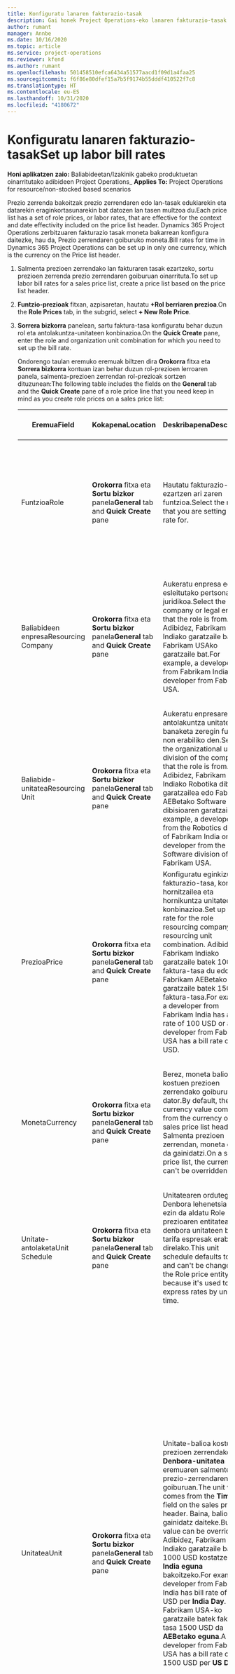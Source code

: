 ```yaml
---
title: Konfiguratu lanaren fakturazio-tasak
description: Gai honek Project Operations-eko lanaren fakturazio-tasak konfiguratzeari buruzko informazioa eskaintzen du.
author: rumant
manager: Annbe
ms.date: 10/16/2020
ms.topic: article
ms.service: project-operations
ms.reviewer: kfend
ms.author: rumant
ms.openlocfilehash: 501458510efca6434a51577aacd1f09d1a4faa25
ms.sourcegitcommit: f6f86e80dfef15a7b5f9174b55dddf410522f7c8
ms.translationtype: HT
ms.contentlocale: eu-ES
ms.lasthandoff: 10/31/2020
ms.locfileid: "4180672"
---
```

# <a name="set-up-labor-bill-rates"></a><span data-ttu-id="43423-103">Konfiguratu lanaren fakturazio-tasak</span><span class="sxs-lookup"><span data-stu-id="43423-103">Set up labor bill rates</span></span>

<span data-ttu-id="43423-104">**Honi aplikatzen zaio:** Baliabideetan/Izakinik gabeko produktuetan oinarritutako adibideen Project Operations</span><span class="sxs-lookup"><span data-stu-id="43423-104">_ **Applies To:** Project Operations for resource/non-stocked based scenarios</span></span>

<span data-ttu-id="43423-105">Prezio zerrenda bakoitzak prezio zerrendaren edo lan-tasak edukiarekin eta datarekin eraginkortasunarekin bat datozen lan tasen multzoa du.</span><span class="sxs-lookup"><span data-stu-id="43423-105">Each price list has a set of role prices, or labor rates, that are effective for the context and date effectivity included on the price list header.</span></span> <span data-ttu-id="43423-106">Dynamics 365 Project Operations zerbitzuaren fakturazio tasak moneta bakarrean konfigura daitezke, hau da, Prezio zerrendaren goiburuko moneta.</span><span class="sxs-lookup"><span data-stu-id="43423-106">Bill rates for time in Dynamics 365 Project Operations can be set up in only one currency, which is the currency on the Price list header.</span></span>

1. <span data-ttu-id="43423-107">Salmenta prezioen zerrendako lan fakturaren tasak ezartzeko, sortu prezioen zerrenda prezio zerrendaren goiburuan oinarrituta.</span><span class="sxs-lookup"><span data-stu-id="43423-107">To set up labor bill rates for a sales price list, create a price list based on the price list header.</span></span> 
2. <span data-ttu-id="43423-108">**Funtzio-prezioak** fitxan, azpisaretan, hautatu **+Rol berriaren prezioa**.</span><span class="sxs-lookup"><span data-stu-id="43423-108">On the **Role Prices** tab, in the subgrid, select **+ New Role Price**.</span></span> 
3. <span data-ttu-id="43423-109">**Sorrera bizkorra** panelean, sartu faktura-tasa konfiguratu behar duzun rol eta antolakuntza-unitateen konbinazioa.</span><span class="sxs-lookup"><span data-stu-id="43423-109">On the **Quick Create** pane, enter the role and organization unit combination for which you need to set up the bill rate.</span></span>

   <span data-ttu-id="43423-110">Ondorengo taulan eremuko eremuak biltzen dira **Orokorra** fitxa eta **Sorrera bizkorra** kontuan izan behar duzun rol-prezioen lerroaren panela, salmenta-prezioen zerrendan rol-prezioak sortzen dituzunean:</span><span class="sxs-lookup"><span data-stu-id="43423-110">The following table includes the fields on the **General** tab and the **Quick Create** pane of a role price line that you need keep in mind as you create role prices on a sales price list:</span></span>

    | <span data-ttu-id="43423-111">Eremua</span><span class="sxs-lookup"><span data-stu-id="43423-111">Field</span></span> | <span data-ttu-id="43423-112">Kokapena</span><span class="sxs-lookup"><span data-stu-id="43423-112">Location</span></span> | <span data-ttu-id="43423-113">Deskribapena</span><span class="sxs-lookup"><span data-stu-id="43423-113">Description</span></span> | <span data-ttu-id="43423-114">Downstream eragina</span><span class="sxs-lookup"><span data-stu-id="43423-114">Downstream impact</span></span> |
    | --- | --- | --- | --- |
    | <span data-ttu-id="43423-115">Funtzioa</span><span class="sxs-lookup"><span data-stu-id="43423-115">Role</span></span> | <span data-ttu-id="43423-116">**Orokorra** fitxa eta **Sortu bizkor** panela</span><span class="sxs-lookup"><span data-stu-id="43423-116">**General** tab and **Quick Create** pane</span></span> | <span data-ttu-id="43423-117">Hautatu fakturazio-tasa ezartzen ari zaren funtzioa.</span><span class="sxs-lookup"><span data-stu-id="43423-117">Select the role that you are setting the bill rate for.</span></span> | <span data-ttu-id="43423-118">Sarrerako estimazioaren edo benetako eginkizuna lerro honekin parekatuko da fakturazio-tasaren kostua lehenetsi ahal izateko.</span><span class="sxs-lookup"><span data-stu-id="43423-118">Role on the incoming estimate or actual will be matched against this line to default bill rate of the role.</span></span> |
    | <span data-ttu-id="43423-119">Baliabideen enpresa</span><span class="sxs-lookup"><span data-stu-id="43423-119">Resourcing Company</span></span> | <span data-ttu-id="43423-120">**Orokorra** fitxa eta **Sortu bizkor** panela</span><span class="sxs-lookup"><span data-stu-id="43423-120">**General** tab and **Quick Create** pane</span></span> | <span data-ttu-id="43423-121">Aukeratu enpresa edo rola esleitutako pertsona juridikoa.</span><span class="sxs-lookup"><span data-stu-id="43423-121">Select the company or legal entity that the role is from.</span></span> <span data-ttu-id="43423-122">Adibidez, Fabrikam Indiako garatzaile bat edo Fabrikam USAko garatzaile bat.</span><span class="sxs-lookup"><span data-stu-id="43423-122">For example, a developer from Fabrikam India or a developer from Fabrikam USA.</span></span> | <span data-ttu-id="43423-123">Sarrerako estimazioaren edo benetako enpresako baliabideak lerro honekin parekatuko da rolaren fakturazio-tasa lehenetsi ahal izateko.</span><span class="sxs-lookup"><span data-stu-id="43423-123">The resourcing company on the incoming estimate or actual will be matched against this line to default the bill rate of the role.</span></span> |
    | <span data-ttu-id="43423-124">Baliabide-unitatea</span><span class="sxs-lookup"><span data-stu-id="43423-124">Resourcing Unit</span></span> | <span data-ttu-id="43423-125">**Orokorra** fitxa eta **Sortu bizkor** panela</span><span class="sxs-lookup"><span data-stu-id="43423-125">**General** tab and **Quick Create** pane</span></span> | <span data-ttu-id="43423-126">Aukeratu enpresaren antolakuntza unitatea edo banaketa zeregin funtzioa non erabiliko den.</span><span class="sxs-lookup"><span data-stu-id="43423-126">Select the organizational unit or division of the company that the role is from.</span></span> <span data-ttu-id="43423-127">Adibidez, Fabrikam Indiako Robotika dibisioko garatzailea edo Fabrikam AEBetako Software dibisioaren garatzailea.</span><span class="sxs-lookup"><span data-stu-id="43423-127">For example, a developer from the Robotics division of Fabrikam India or a developer from the Software division of Fabrikam USA.</span></span> | <span data-ttu-id="43423-128">Sarrerako estimazioaren edo benetako unitateko baliabideak lerro honekin parekatuko da rolaren fakturazio-tasa lehenetsi ahal izateko.</span><span class="sxs-lookup"><span data-stu-id="43423-128">The resourcing unit on the incoming estimate or actual will be matched against this line to default the bill rate of the role.</span></span> |
    | <span data-ttu-id="43423-129">Prezioa</span><span class="sxs-lookup"><span data-stu-id="43423-129">Price</span></span> | <span data-ttu-id="43423-130">**Orokorra** fitxa eta **Sortu bizkor** panela</span><span class="sxs-lookup"><span data-stu-id="43423-130">**General** tab and **Quick Create** pane</span></span> | <span data-ttu-id="43423-131">Konfiguratu eginkizunaren fakturazio-tasa, konpainia hornitzailea eta hornikuntza unitateen konbinazioa.</span><span class="sxs-lookup"><span data-stu-id="43423-131">Set up the bill rate for the role resourcing company and resourcing unit combination.</span></span> <span data-ttu-id="43423-132">Adibidez, Fabrikam Indiako garatzaile batek 100 USD faktura-tasa du edo Fabrikam AEBetako garatzaile batek 150 USD faktura-tasa.</span><span class="sxs-lookup"><span data-stu-id="43423-132">For example, a developer from Fabrikam India has a bill rate of 100 USD or a developer from Fabrikam USA has a bill rate of 150 USD.</span></span> | <span data-ttu-id="43423-133">Fakturazio-sarrerako aurrekontuaren kostu unitateko edo lineako benetako lerroaren kostu lehenetsia da Denbora transakzio klasea.</span><span class="sxs-lookup"><span data-stu-id="43423-133">This price is the default bill rate on the per unit price of the incoming estimate or actual line for Time transaction class.</span></span> |
    | <span data-ttu-id="43423-134">Moneta</span><span class="sxs-lookup"><span data-stu-id="43423-134">Currency</span></span> | <span data-ttu-id="43423-135">**Orokorra** fitxa eta **Sortu bizkor** panela</span><span class="sxs-lookup"><span data-stu-id="43423-135">**General** tab and **Quick Create** pane</span></span>| <span data-ttu-id="43423-136">Berez, moneta balioa kostuen prezioen zerrendako goiburutik dator.</span><span class="sxs-lookup"><span data-stu-id="43423-136">By default, the currency value comes from the currency on the sales price list header.</span></span> <span data-ttu-id="43423-137">Salmenta prezioen zerrendan, moneta ezin da gainidatzi.</span><span class="sxs-lookup"><span data-stu-id="43423-137">On a sales price list, the currency can't be overridden.</span></span> | <span data-ttu-id="43423-138">Fakturazio-sarrerako aurrekontuaren kostu unitateko edo lineako benetako salmenten lerroaren kostu lehenetsia da Denbora transakzio klasea.</span><span class="sxs-lookup"><span data-stu-id="43423-138">This currency is the default currency on the per unit price of the incoming actual sales line for Time transaction class.</span></span> |
    | <span data-ttu-id="43423-139">Unitate-antolaketa</span><span class="sxs-lookup"><span data-stu-id="43423-139">Unit Schedule</span></span> | <span data-ttu-id="43423-140">**Orokorra** fitxa eta **Sortu bizkor** panela</span><span class="sxs-lookup"><span data-stu-id="43423-140">**General** tab and **Quick Create** pane</span></span> | <span data-ttu-id="43423-141">Unitatearen ordutegia Denbora lehenetsia da eta ezin da aldatu Role prezioaren entitatean, denbora unitateen bidez tarifa espresak erabiltzen direlako.</span><span class="sxs-lookup"><span data-stu-id="43423-141">This unit schedule defaults to Time and can't be changed on the Role price entity because it's used to express rates by units of time.</span></span> | <span data-ttu-id="43423-142">Ez dago alor honen beherako eraginik.</span><span class="sxs-lookup"><span data-stu-id="43423-142">There is no downstream impact for this field.</span></span> |
    | <span data-ttu-id="43423-143">Unitatea</span><span class="sxs-lookup"><span data-stu-id="43423-143">Unit</span></span> | <span data-ttu-id="43423-144">**Orokorra** fitxa eta **Sortu bizkor** panela</span><span class="sxs-lookup"><span data-stu-id="43423-144">**General** tab and **Quick Create** pane</span></span> | <span data-ttu-id="43423-145">Unitate-balioa kostuen prezioen zerrendako **Denbora-unitatea** eremuaren salmenten prezio-zerrendaren goiburuan.</span><span class="sxs-lookup"><span data-stu-id="43423-145">The unit value comes from the **Time Unit** field on the sales price list header.</span></span> <span data-ttu-id="43423-146">Baina, balioa gainidatz daiteke.</span><span class="sxs-lookup"><span data-stu-id="43423-146">But the value can be overridden.</span></span> <span data-ttu-id="43423-147">Adibidez, Fabrikam Indiako garatzaile batek 1000 USD kostatzen ditu **India eguna** bakoitzeko.</span><span class="sxs-lookup"><span data-stu-id="43423-147">For example, a developer from Fabrikam India has bill rate of 1000 USD per **India Day**.</span></span> <span data-ttu-id="43423-148">Fabrikam USA-ko garatzaile batek faktura-tasa 1500 USD da **AEBetako eguna**.</span><span class="sxs-lookup"><span data-stu-id="43423-148">A developer from Fabrikam USA has a bill rate of 1500 USD per **US Day**.</span></span> | <span data-ttu-id="43423-149">Unitate-prezio lehenetsiak sarrerako gutxi gorabeherako eta benetako lerroan, sistemak unitateen eta bihurtze sistema erabiltzen du oinarrizko unitateetan kostu bakoitzeko bat kalkulatzeko sarrerako estimazioan edo benetako lerroan unitateko prezio lehenetsia kalkulatzeko.</span><span class="sxs-lookup"><span data-stu-id="43423-149">When the per unit price defaults on an incoming estimate or actual line, the system uses the system of units and conversion in base units to calculate a per unit price.</span></span> <span data-ttu-id="43423-150">Adibidez, kalkulua 10 da **India egunak** lana merezi du Indiako garatzaile batek eta unitateak, India eguna 10 ordu gisa definitzen da.</span><span class="sxs-lookup"><span data-stu-id="43423-150">For example, the estimate is for 10 **India Days** worth of work for a Developer from India, and the unit India Day is defined as 10 hours.</span></span> <span data-ttu-id="43423-151">Estimazio lerro hori tasatzerakoan, aplikazioak zenbatekoaren unitateko prezioa kalkulatzen du 1000 USD / 10 ordu = 100 USD orduko.</span><span class="sxs-lookup"><span data-stu-id="43423-151">When pricing that estimate line, the application calculates the unit price on the estimate as 1000 USD/10 hours = 100 USD per hour.</span></span> |

## <a name="transfer-pricing-or-set-up-bill-rates-for-resources-from-other-organizational-units-or-divisions"></a><span data-ttu-id="43423-152">Transferitu prezioak edo ezarri beste erakunde unitate edo sail batzuetako baliabideen fakturen tasak</span><span class="sxs-lookup"><span data-stu-id="43423-152">Transfer pricing or set up bill rates for resources from other organizational units or divisions</span></span> 

<span data-ttu-id="43423-153">Proiektuetan oinarritutako konpainiek askotan entitate juridiko desberdinetako eta atal juridiko ezberdinetako langileak erabiltzen dituzte proiektuetan lan egiteko.</span><span class="sxs-lookup"><span data-stu-id="43423-153">Project-based companies often use employees from different legal entities and different divisions within the legal entity to work on projects.</span></span> <span data-ttu-id="43423-154">Proiektuek pertsona juridiko batek exekutatu dezake, baina proiektuan lan egiten duten langile edo aholkulariak pertsona juridiko beretik edo beste batetik etor daitezke, edo bien konbinazioa egon daiteke.</span><span class="sxs-lookup"><span data-stu-id="43423-154">Projects can be executed from a certain legal entity and division while the employees or consultants that work on the projects could come from the same legal entity and division or from a different one.</span></span> <span data-ttu-id="43423-155">Proiektua lege-entitate eta dibisio desberdinetako jendearen konbinazio batek ere osa dezake.</span><span class="sxs-lookup"><span data-stu-id="43423-155">The project could also be made up of a combination of people from different legal entities and divisions.</span></span> <span data-ttu-id="43423-156">Project Operations-en, proiektuaren entregaren jabe den pertsona juridikoa da **Enpresa titularra** eta banaketaren jabea da **Kontratazio Unitatea**.</span><span class="sxs-lookup"><span data-stu-id="43423-156">In Project Operations, the legal entity that owns the delivery of the project is called the **Owning Company** and division that owns the delivery is called the **Contracting Unit**.</span></span> <span data-ttu-id="43423-157">Baliabideak eskaintzen dituzten beste pertsona juridikoak dira **Enpresa hornitzaileak** eta baliabideak eskaintzen dituzten zatiketak dira **Baliabideak hornitzeko unitateak**.</span><span class="sxs-lookup"><span data-stu-id="43423-157">All the other legal entities that provide resources are called **Resourcing Companies** and the divisions that provide resources are called **Resourcing Units**.</span></span> <span data-ttu-id="43423-158">Mundu osoko hainbat geografi eta lan merkatuetan eskulanaren kostuen aldeak direla eta, eskulanaren fakturen tasak era desberdinean ezartzen dira geografi desberdinetarako.</span><span class="sxs-lookup"><span data-stu-id="43423-158">Because of the differences in labor costs across various geographies and labor markets across the world, bill rates for labor are also set up differently for different geographies.</span></span>

<span data-ttu-id="43423-159">Adibidez, Fabrikam Indiako Robotics saila garatzaile batek AEBetako proiektu batean lan egiten duena orduko 100 USD tasarekin fakturatzen da.</span><span class="sxs-lookup"><span data-stu-id="43423-159">For example, a developer from the Robotics division of Fabrikam India working on US project is billed at the rate of 100 USD per hour.</span></span> <span data-ttu-id="43423-160">US Project-en lanean ari den Fabrikam USeko Robotics sailaren garatzaile batek orduko 150 USD fakturatzen du.</span><span class="sxs-lookup"><span data-stu-id="43423-160">A developer from the Robotics division of Fabrikam US working on US Project is billed at 150 USD per hour.</span></span> 

### <a name="example-set-up-a-bill-rate"></a><span data-ttu-id="43423-161">Adibidez: konfiguratu faktura-tasa</span><span class="sxs-lookup"><span data-stu-id="43423-161">Example: Set up a bill rate</span></span> 

1. <span data-ttu-id="43423-162">Sortu izeneko salmenta prezioen zerrenda *Fabrikam AEBetako fakturen tasak*, eta data efektibitatea ezarri.</span><span class="sxs-lookup"><span data-stu-id="43423-162">Create a sales price list called *Fabrikam US Bill Rates* and set the date effectivity.</span></span>
2. <span data-ttu-id="43423-163">Salmenten prezio-zerrenda inprimakian, ondorengo tasa-informazioa sartu:</span><span class="sxs-lookup"><span data-stu-id="43423-163">In the sales price list, enter the following rate information:</span></span>

    | <span data-ttu-id="43423-164">Funtzioa</span><span class="sxs-lookup"><span data-stu-id="43423-164">Role</span></span> | <span data-ttu-id="43423-165">Baliabideen enpresa</span><span class="sxs-lookup"><span data-stu-id="43423-165">Resourcing company</span></span> | <span data-ttu-id="43423-166">Baliabide-unitatea</span><span class="sxs-lookup"><span data-stu-id="43423-166">Resourcing unit</span></span> | <span data-ttu-id="43423-167">Fakturazio-tasa</span><span class="sxs-lookup"><span data-stu-id="43423-167">Bill rate</span></span> |
    | --- | --- | --- | --- |
    | <span data-ttu-id="43423-168">Garatzailea</span><span class="sxs-lookup"><span data-stu-id="43423-168">Developer</span></span> | <span data-ttu-id="43423-169">Fabrikam India</span><span class="sxs-lookup"><span data-stu-id="43423-169">Fabrikam India</span></span> | <span data-ttu-id="43423-170">Fabrikam India- Robotics</span><span class="sxs-lookup"><span data-stu-id="43423-170">Fabrikam India - Robotics</span></span> | <span data-ttu-id="43423-171">100 USD</span><span class="sxs-lookup"><span data-stu-id="43423-171">$100</span></span> |
    | <span data-ttu-id="43423-172">Garatzailea</span><span class="sxs-lookup"><span data-stu-id="43423-172">Developer</span></span> | <span data-ttu-id="43423-173">Fabrikam Philippines</span><span class="sxs-lookup"><span data-stu-id="43423-173">Fabrikam Philippines</span></span> | <span data-ttu-id="43423-174">Fabrikam Philippines - Robotics</span><span class="sxs-lookup"><span data-stu-id="43423-174">Fabrikam Philippines - Robotics</span></span> | <span data-ttu-id="43423-175">90 $</span><span class="sxs-lookup"><span data-stu-id="43423-175">$90</span></span> |
    | <span data-ttu-id="43423-176">Garatzailea</span><span class="sxs-lookup"><span data-stu-id="43423-176">Developer</span></span> | <span data-ttu-id="43423-177">Fabrikam US</span><span class="sxs-lookup"><span data-stu-id="43423-177">Fabrikam US</span></span> | <span data-ttu-id="43423-178">Fabrikam US - Robotics</span><span class="sxs-lookup"><span data-stu-id="43423-178">Fabrikam US - Robotics</span></span> | <span data-ttu-id="43423-179">150 $</span><span class="sxs-lookup"><span data-stu-id="43423-179">$150</span></span> |

3. <span data-ttu-id="43423-180">Erantsi salmenta prezioen zerrenda, **Fabrikam AEBetako fakturen tasak** proiektuaren kontratuaren proiektuaren prezioen zerrendara edo kontu jakin batera.</span><span class="sxs-lookup"><span data-stu-id="43423-180">Attach the sales price list, **Fabrikam US Bill rates** to the project price list of the project contract or to a certain account.</span></span>
